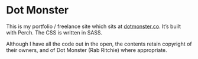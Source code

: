 Dot Monster
===========

This is my portfolio / freelance site which sits at [dotmonster.co](http://dotmonster.co/). It’s built with Perch. The CSS is written in SASS.

Although I have all the code out in the open, the contents retain copyright of their owners, and of Dot Monster (Rab Ritchie) where appropriate.
